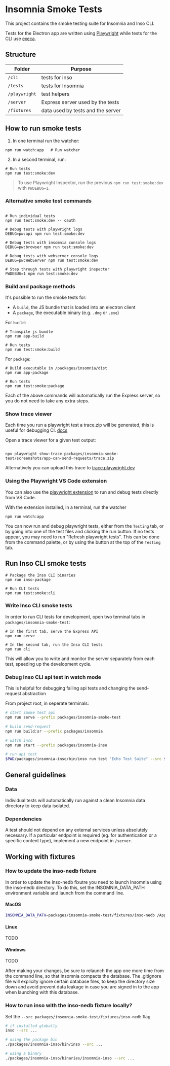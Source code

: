 # Insomnia Smoke Tests

This project contains the smoke testing suite for Insomnia and Inso CLI.

Tests for the Electron app are written using [Playwright](https://github.com/microsoft/playwright)  while tests for the CLI use [execa](https://github.com/sindresorhus/execa).

## Structure

| Folder       | Purpose                           |
| ------------ | --------------------------------- |
| `/cli`       | tests for inso                    |
| `/tests`     | tests for Insomnia                |
| `/playwright`| test helpers                      |
| `/server`    | Express server used by the tests  |
| `/fixtures`  | data used by tests and the server |

## How to run smoke tests

1. In one terminal run the watcher:

```shell
npm run watch:app   # Run watcher
```

2. In a second terminal, run:

```shell
# Run tests
npm run test:smoke:dev
```

> To use Playwright Inspector, run the previous `npm run test:smoke:dev` with `PWDEBUG=1`.

### Alternative smoke test commands

```shell

# Run individual tests
npm run test:smoke:dev -- oauth

# Debug tests with playwright logs
DEBUG=pw:api npm run test:smoke:dev

# Debug tests with insomnia console logs
DEBUG=pw:browser npm run test:smoke:dev

# Debug tests with webserver console logs
DEBUG=pw:WebServer npm run test:smoke:dev

# Step through tests with playwright inspector
PWDEBUG=1 npm run test:smoke:dev
```

### Build and package methods

It's possible to run the smoke tests for:

- A `build`, the JS bundle that is loaded into an electron client
- A `package`, the executable binary (e.g. `.dmg` or `.exe`)

For `build`:

```shell
# Transpile js bundle
npm run app-build

# Run tests
npm run test:smoke:build
```

For `package`:

```shell
# Build executable in /packages/insomnia/dist
npm run app-package

# Run tests
npm run test:smoke:package
```

Each of the above commands will automatically run the Express server, so you do not need to take any extra steps.

### Show trace viewer

Each time you run a playwright test a trace.zip will be generated, this is useful for debugging CI. [docs](https://playwright.dev/docs/trace-viewer)

Open a trace viewer for a given test output:
```shell

npx playwright show-trace packages/insomnia-smoke-test/screenshots/app-can-send-requests/trace.zip
```

Alternatively you can upload this trace to [trace.playwright.dev](https://trace.playwright.dev/)

### Using the Playwright VS Code extension

You can also use the [playwright extension](https://marketplace.visualstudio.com/items?itemName=ms-playwright.playwright) to run and debug tests directly from VS Code.

With the extension installed, in a terminal, run the watcher

```shell
npm run watch:app
```

You can now run and debug playwright tests, either from the `Testing` tab, or by going into one of the test files and clicking the run button.
If no tests appear, you may need to run "Refresh playwright tests". This can be done from the command palette, or by using the button at the top of the `Testing` tab.

## Run Inso CLI smoke tests

```shell
# Package the Inso CLI binaries
npm run inso-package

# Run CLI tests
npm run test:smoke:cli
```

### Write Inso CLI smoke tests

In order to run CLI tests for development, open two terminal tabs in `packages/insomnia-smoke-test`:

```shell
# In the first tab, serve the Express API
npm run serve

# In the second tab, run the Inso CLI tests
npm run cli
```

This will allow you to write and monitor the server separately from each test, speeding up the development cycle.

### Debug Inso CLI api test in watch mode

This is helpful for debugging failing api tests and changing the send-request abstraction

From project root, in seperate terminals:

```sh
# start smoke test api
npm run serve --prefix packages/insomnia-smoke-test

# build send-request
npm run build:sr --prefix packages/insomnia

# watch inso
npm run start --prefix packages/insomnia-inso

# run api test
$PWD/packages/insomnia-inso/bin/inso run test "Echo Test Suite" --src $PWD/packages/insomnia-smoke-test/fixtures/inso-nedb --env Dev --verbose
```

## General guidelines

### Data

Individual tests will automatically run against a clean Insomnia data directory to keep data isolated.

### Dependencies

A test should not depend on any external services unless absolutely necessary. If a particular endpoint is required (eg. for authentication or a specific content type), implement a new endpoint in `/server`.

## Working with fixtures

### How to update the inso-nedb fixture

In order to update the inso-nedb fixutre you need to launch Insomnia using the inso-nedb directory. To do this, set the INSOMNIA_DATA_PATH environment variable and launch from the command line.

#### MacOS

```bash
INSOMNIA_DATA_PATH=packages/insomnia-smoke-test/fixtures/inso-nedb /Applications/Insomnia.app/Contents/MacOS/Insomnia
```

#### Linux

TODO

#### Windows

TODO

After making your changes, be sure to relaunch the app one more time from the command line, so that Insomnia compacts the database. The .gitignore file will explicity ignore certain database files, to keep the directory size down and avoid prevent data leakage in case you are signed in to the app when launching with this database.

### How to run inso with the inso-nedb fixture locally?

Set the `--src packages/insomnia-smoke-test/fixtures/inso-nedb` flag

```bash
# if installed globally
inso --src ...

# using the package bin
./packages/insomnia-inso/bin/inso --src ...

# using a binary
./packages/insomnia-inso/binaries/insomnia-inso --src ...
```
